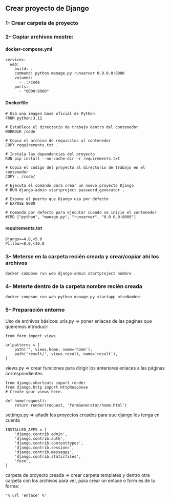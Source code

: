 ## Crear proyecto de Django

### 1- Crear carpeta de proyecto

### 2- Copiar archivos mestre:

#### docker-compose.yml

```
services:
  web:
    build: .
    command: python manage.py runserver 0.0.0.0:8000
    volumes:
      - .:/code
    ports:
      - "8000:8000"
```

#### Dockerfile

```
# Usa una imagen base oficial de Python
FROM python:3.11

# Establece el directorio de trabajo dentro del contenedor
WORKDIR /code

# Copia el archivo de requisitos al contenedor
COPY requirements.txt .

# Instala las dependencias del proyecto
RUN pip install --no-cache-dir -r requirements.txt

# Copia el código del proyecto al directorio de trabajo en el contenedor
COPY . /code/

# Ejecuta el comando para crear un nuevo proyecto Django
# RUN django-admin startproject password_generator .

# Expone el puerto que Django usa por defecto
# EXPOSE 8000

# Comando por defecto para ejecutar cuando se inicie el contenedor
#CMD ["python", "manage.py", "runserver", "0.0.0.0:8000"]
```

#### requirements.txt

```
Django>=4.0,<5.0
Pillow>=8.0,<10.0
```

### 3- Meterse en la carpeta recién creada y crear/copiar ahí los archivos

```
docker compose run web django-admin startproject nombre .
```

### 4- Meterte dentro de la carpeta nombre recién creada

```
docker compsoe run web python manage.py startapp otroNombre
```

### 5- Preparación entorno

Uso de archivos básicos:
urls.py => poner enlaces de las paginas que queremos introducir

```from django.urls import path
from form import views

urlpatterns = [
    path('', views.home, name='home'),
    path('result/', views.result, name='result'),
]
```

views.py => crear funciones para dirigir los anteriores enlaces a las páginas correspondientes

```
from django.shortcuts import render
from django.http import HttpResponse
# Create your views here.

def home(request):
    return render(request, 'formGenerator/home.html')
```

settings.py => añadir los proyectos creados para que django los tenga en cuenta

```
INSTALLED_APPS = [
    'django.contrib.admin',
    'django.contrib.auth',
    'django.contrib.contenttypes',
    'django.contrib.sessions',
    'django.contrib.messages',
    'django.contrib.staticfiles',
    'form',
]
```

carpeta de proyecto creada => crear carpeta templates y dentro otra carpeta con los archivos para ver, para crear un enlace o form es de la forma:

```
'% url 'enlace' %'
```
